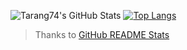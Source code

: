 ![Tarang74's GitHub Stats](https://github-readme-stats.vercel.app/api?username=Tarang74&show_icons=true&hide_border=true)
[![Top Langs](https://github-readme-stats.vercel.app/api/top-langs/?username=Tarang74)](https://github.com/anuraghazra/github-readme-stats)

 > Thanks to [GitHub README Stats](https://github.com/anuraghazra/github-readme-stats)
